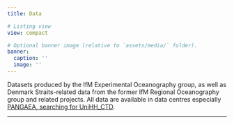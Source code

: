 ```yaml
---
title: Data

# Listing view
view: compact

# Optional banner image (relative to `assets/media/` folder).
banner:
  caption: ''
  image: ''
---
```


Datasets produced by the IfM Experimental Oceanography group, as well as Denmark Straits-related data from the former IfM Regional Oceanography group and related projects.  All data are available in data centres especially [PANGAEA, searching for UniHH_CTD](https://www.pangaea.de/?q=keyword:%22UniHH_CTD%22).

<hr/>
